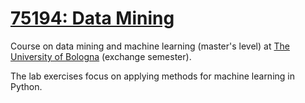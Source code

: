 # [75194: Data Mining](https://www.unibo.it/en/teaching/course-unit-catalogue/course-unit/2023/468022)

Course on data mining and machine learning (master's level) at [The University of Bologna](https://www.unibo.it/en) (exchange semester).

The lab exercises focus on applying methods for machine learning in Python.
